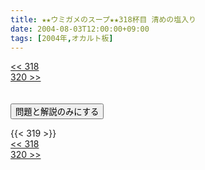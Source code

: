 ```yaml
---
title: ★★ウミガメのスープ★★318杯目 清めの塩入り
date: 2004-08-03T12:00:00+09:00
tags: [2004年,オカルト板]
---
```

<div class="th_left"><a href="../318"><< 318</a></div>
<div class="th_right"><a href="../320">320 >></a></div>
<br><br>
<script src="../../js/cupsoup.js"></script>
<form>
<input type="button" value="問題と解説のみにする" onClick="toggleCupsoup()">
</form>
{{< 319 >}}
<div class="th_left"><a href="../318"><< 318</a></div>
<div class="th_right"><a href="../320">320 >></a></div>